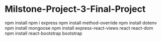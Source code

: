 # Milstone-Project-3-Final-Project

npm install
npm i express
npm install method-override
npm install dotenv
npm install mongoose
npm install express-react-views react react-dom
npm install react-bootstrap bootstrap